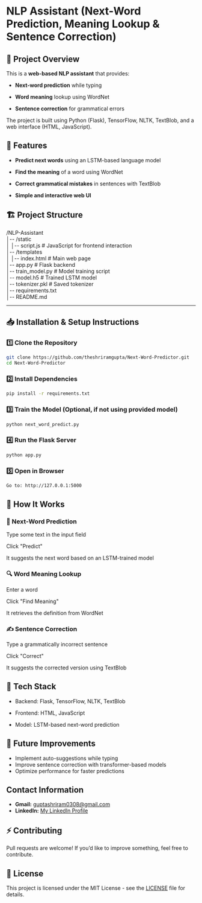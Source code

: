 # NLP Assistant (Next-Word Prediction, Meaning Lookup & Sentence Correction)

## 📌 Project Overview

This is a **web-based NLP assistant** that provides:

- **Next-word prediction** while typing

- **Word meaning** lookup using WordNet

- **Sentence correction** for grammatical errors

The project is built using Python (Flask), TensorFlow, NLTK, TextBlob, and a web interface (HTML, JavaScript).

## 🚀 Features

- **Predict next words** using an LSTM-based language model

- **Find the meaning** of a word using WordNet

- **Correct grammatical mistakes** in sentences with TextBlob

- **Simple and interactive web UI**

## 🏗️ Project Structure

/NLP-Assistant        
│-- /static             
│   │-- script.js  # JavaScript for frontend interaction             
│-- /templates           
│   │-- index.html  # Main web page       
│-- app.py  # Flask backend         
│-- train_model.py  # Model training script           
│-- model.h5  # Trained LSTM model           
│-- tokenizer.pkl  # Saved tokenizer           
│-- requirements.txt            
│-- README.md           

---
## 📥 Installation & Setup Instructions

### 1️⃣ Clone the Repository

```bash
git clone https://github.com/theshriramgupta/Next-Word-Predictor.git
cd Next-Word-Predictor
```
### 2️⃣ Install Dependencies
```bash
pip install -r requirements.txt
```
### 3️⃣ Train the Model (Optional, if not using provided model)
```bash
python next_word_predict.py
```
### 4️⃣ Run the Flask Server
```bash
python app.py
```
### 5️⃣ Open in Browser
```bash
Go to: http://127.0.0.1:5000
```

## 🔧 How It Works

### 📝 Next-Word Prediction

Type some text in the input field

Click "Predict"

It suggests the next word based on an LSTM-trained model

### 🔍 Word Meaning Lookup

Enter a word

Click "Find Meaning"

It retrieves the definition from WordNet

### ✍ Sentence Correction

Type a grammatically incorrect sentence

Click "Correct"

It suggests the corrected version using TextBlob

## 📌 Tech Stack

- Backend: Flask, TensorFlow, NLTK, TextBlob

- Frontend: HTML, JavaScript

- Model: LSTM-based next-word prediction

## 📌 Future Improvements
- Implement auto-suggestions while typing
- Improve sentence correction with transformer-based models
- Optimize performance for faster predictions


## Contact Information

- **Gmail:** [guptashriram0308@gmail.com](mailto:guptashriram0308@gmail.com)
- **LinkedIn:** [My LinkedIn Profile](https://www.linkedin.com/in/shriram-gupta-643906204/)

## ⚡ Contributing

Pull requests are welcome! If you’d like to improve something, feel free to contribute.

## 📜 License

This project is licensed under the MIT License - see the [LICENSE](LICENSE) file for details.
